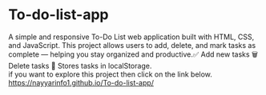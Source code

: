 # To-do-list-app
A simple and responsive To-Do List web application built with HTML, CSS, and JavaScript. This project allows users to add, delete, and mark tasks as complete — helping you stay organized and productive.✅ Add new tasks  🗑️ Delete tasks  💾 Stores tasks in localStorage.<br>
if you want to explore this project then click on the link below.<br>
 https://nayyarinfo1.github.io/To-do-list-app/

